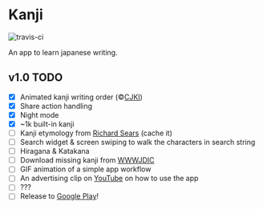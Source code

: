 Kanji
=====
![travis-ci](https://travis-ci.org/arbitrary-dev/kanji.svg?branch=master)

An app to learn japanese writing.

## v1.0 TODO
- [X] Animated kanji writing order (&copy;[CJKI](http://cjki.org))
- [X] Share action handling
- [X] Night mode
- [X] ~1k built-in kanji
- [ ] Kanji etymology from [Richard Sears](http://www.chineseetymology.org) (cache it)
- [ ] Search widget &amp; screen swiping to walk the characters in search string
- [ ] Hiragana &amp; Katakana
- [ ] Download missing kanji from [WWWJDIC](http://www.edrdg.org/cgi-bin/wwwjdic/wwwjdic?1B)
- [ ] GIF animation of a simple app workflow
- [ ] An advertising clip on [YouTube](https://www.youtube.com) on how to use the app
- [ ] ???
- [ ] Release to [Google Play](https://play.google.com/store)!
